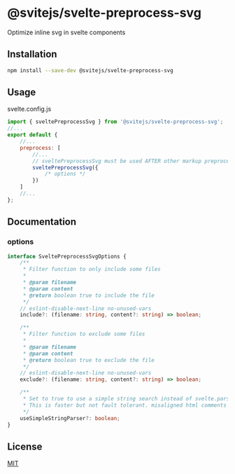 # @svitejs/svelte-preprocess-svg

Optimize inline svg in svelte components

## Installation

```bash
npm install --save-dev @svitejs/svelte-preprocess-svg
```

## Usage

svelte.config.js

```js
import { sveltePreprocessSvg } from '@svitejs/svelte-preprocess-svg';
//...
export default {
	//...
	preprocess: [
		//...
		// sveltePreprocessSvg must be used AFTER other markup preprocessors like mdsvex
		sveltePreprocessSvg({
			/* options */
		})
	]
	//...
};
```

## Documentation

### options

```ts
interface SveltePreprocessSvgOptions {
	/**
	 * Filter function to only include some files
	 *
	 * @param filename
	 * @param content
	 * @return boolean true to include the file
	 */
	// eslint-disable-next-line no-unused-vars
	include?: (filename: string, content?: string) => boolean;

	/**
	 * Filter function to exclude some files
	 *
	 * @param filename
	 * @param content
	 * @return boolean true to exclude the file
	 */
	// eslint-disable-next-line no-unused-vars
	exclude?: (filename: string, content?: string) => boolean;

	/**
	 * Set to true to use a simple string search instead of svelte.parse.
	 * This is faster but not fault tolerant. misaligned html comments or svg inside string literals will trip it up
	 */
	useSimpleStringParser?: boolean;
}
```

## License

[MIT](./LICENSE)
